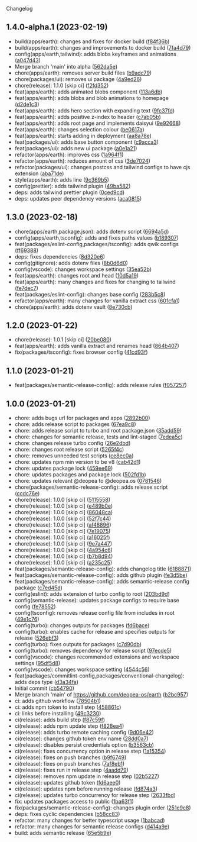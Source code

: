 Changelog

## 1.4.0-alpha.1 (2023-02-19)

* build(apps/earth): changes and fixes for docker build ([f84f36b](https://github.com/deopea-os/earth/commit/f84f36b))
* build(apps/earth): changes and improvements to docker build ([7fa4d79](https://github.com/deopea-os/earth/commit/7fa4d79))
* config(apps/earth,tailwind): adds blobs keyframes and animations ([a047d43](https://github.com/deopea-os/earth/commit/a047d43))
* Merge branch 'main' into alpha ([562da5e](https://github.com/deopea-os/earth/commit/562da5e))
* chore(apps/earth): removes server build files ([b9adc79](https://github.com/deopea-os/earth/commit/b9adc79))
* chore(packages/ui): removes ui package ([4a9ed26](https://github.com/deopea-os/earth/commit/4a9ed26))
* chore(release): 1.1.0 [skip ci] ([f2fd352](https://github.com/deopea-os/earth/commit/f2fd352))
* feat(apps/earth): adds animated blobs component ([113a6db](https://github.com/deopea-os/earth/commit/113a6db))
* feat(apps/earth): adds blobs and blob animations to homepage ([d2de1c3](https://github.com/deopea-os/earth/commit/d2de1c3))
* feat(apps/earth): adds hero section with expanding text ([9fc37fd](https://github.com/deopea-os/earth/commit/9fc37fd))
* feat(apps/earth): adds positive z-index to header ([c7ab05b](https://github.com/deopea-os/earth/commit/c7ab05b))
* feat(apps/earth): adds root page and implements daisyui ([9e92668](https://github.com/deopea-os/earth/commit/9e92668))
* feat(apps/earth): changes selection colour ([be0617a](https://github.com/deopea-os/earth/commit/be0617a))
* feat(apps/earth): starts adding in deployment ([aa8a78e](https://github.com/deopea-os/earth/commit/aa8a78e))
* feat(packages/ui): adds base button component ([c9acca3](https://github.com/deopea-os/earth/commit/c9acca3))
* feat(packages/ui): adds new ui package ([a0e1a21](https://github.com/deopea-os/earth/commit/a0e1a21))
* refactor(apps/earth): improves css ([1a964f1](https://github.com/deopea-os/earth/commit/1a964f1))
* refactor(apps/earth): reduces amount of css ([3de7024](https://github.com/deopea-os/earth/commit/3de7024))
* refactor(packages/ui): changes postcss and tailwind configs to have cjs extension ([aba71de](https://github.com/deopea-os/earth/commit/aba71de))
* style(apps/earth): adds line ([9c369b5](https://github.com/deopea-os/earth/commit/9c369b5))
* config(prettier): adds tailwind plugin ([49ba582](https://github.com/deopea-os/earth/commit/49ba582))
* deps: adds tailwind prettier plugin ([0ced9cd](https://github.com/deopea-os/earth/commit/0ced9cd))
* deps: updates peer dependency versions ([aca0815](https://github.com/deopea-os/earth/commit/aca0815))

## 1.3.0 (2023-02-18)

* chore(apps/earth,package.json): adds dotenv script ([6694a5d](https://github.com/deopea-os/earth/commit/6694a5d))
* config(apps/earth,tsconfig): adds and fixes paths values ([b189307](https://github.com/deopea-os/earth/commit/b189307))
* feat(packages/eslint-config,packages/tsconfig): adds qwik configs ([ff69388](https://github.com/deopea-os/earth/commit/ff69388))
* deps: fixes dependencies ([8d320e6](https://github.com/deopea-os/earth/commit/8d320e6))
* config(gitignore): adds dotenv files ([8b0d6d0](https://github.com/deopea-os/earth/commit/8b0d6d0))
* config(vscode): changes workspace settings ([35ea52b](https://github.com/deopea-os/earth/commit/35ea52b))
* feat(apps/earth): changes root and head ([10d5a19](https://github.com/deopea-os/earth/commit/10d5a19))
* feat(apps/earth): many changes and fixes for changing to tailwind ([fe7dec7](https://github.com/deopea-os/earth/commit/fe7dec7))
* feat(packages/eslint-config): changes base config ([283b5c8](https://github.com/deopea-os/earth/commit/283b5c8))
* refactor(apps/earth): many changes for vanilla extract css ([601cfa1](https://github.com/deopea-os/earth/commit/601cfa1))
* chore(apps/earth): adds dotenv vault ([8e730cb](https://github.com/deopea-os/earth/commit/8e730cb))

## 1.2.0 (2023-01-22)

* chore(release): 1.0.1 [skip ci] ([20be080](https://github.com/deopea-os/earth/commit/20be080))
* feat(apps/earth): adds vanilla extract and renames head ([864b407](https://github.com/deopea-os/earth/commit/864b407))
* fix(packages/tsconfig): fixes browser config ([41cd93f](https://github.com/deopea-os/earth/commit/41cd93f))

## 1.1.0 (2023-01-21)

* feat(packages/semantic-release-config): adds release rules ([f057257](https://github.com/deopea-os/earth/commit/f057257))

## 1.0.0 (2023-01-21)

* chore: adds bugs url for packages and apps ([2892b00](https://github.com/deopea-os/earth/commit/2892b00))
* chore: adds release script to packages ([67ea9c8](https://github.com/deopea-os/earth/commit/67ea9c8))
* chore: adds release script to turbo and root package.json ([35add59](https://github.com/deopea-os/earth/commit/35add59))
* chore: changes for semantic release, tests and lint-staged ([7edea5c](https://github.com/deopea-os/earth/commit/7edea5c))
* chore: changes release turbo config ([26e2dbd](https://github.com/deopea-os/earth/commit/26e2dbd))
* chore: changes root release script ([5265f4c](https://github.com/deopea-os/earth/commit/5265f4c))
* chore: removes unneeded test scripts ([ce8ec0a](https://github.com/deopea-os/earth/commit/ce8ec0a))
* chore: updates npm min version to be v8 ([cab42d1](https://github.com/deopea-os/earth/commit/cab42d1))
* chore: updates package lock ([459ee69](https://github.com/deopea-os/earth/commit/459ee69))
* chore: updates packages and package lock ([502fd1b](https://github.com/deopea-os/earth/commit/502fd1b))
* chore: updates relevant @deopea to @deopea.os ([0781546](https://github.com/deopea-os/earth/commit/0781546))
* chore(packages/semantic-release-config): adds release script ([ccdc76e](https://github.com/deopea-os/earth/commit/ccdc76e))
* chore(release): 1.0.0 [skip ci] ([5115558](https://github.com/deopea-os/earth/commit/5115558))
* chore(release): 1.0.0 [skip ci] ([e489b0e](https://github.com/deopea-os/earth/commit/e489b0e))
* chore(release): 1.0.0 [skip ci] ([86048ca](https://github.com/deopea-os/earth/commit/86048ca))
* chore(release): 1.0.0 [skip ci] ([52f7c44](https://github.com/deopea-os/earth/commit/52f7c44))
* chore(release): 1.0.0 [skip ci] ([af48896](https://github.com/deopea-os/earth/commit/af48896))
* chore(release): 1.0.0 [skip ci] ([7e19075](https://github.com/deopea-os/earth/commit/7e19075))
* chore(release): 1.0.0 [skip ci] ([a16025f](https://github.com/deopea-os/earth/commit/a16025f))
* chore(release): 1.0.0 [skip ci] ([9e7a447](https://github.com/deopea-os/earth/commit/9e7a447))
* chore(release): 1.0.0 [skip ci] ([4a954c6](https://github.com/deopea-os/earth/commit/4a954c6))
* chore(release): 1.0.0 [skip ci] ([b7b8d94](https://github.com/deopea-os/earth/commit/b7b8d94))
* chore(release): 1.0.0 [skip ci] ([a235c25](https://github.com/deopea-os/earth/commit/a235c25))
* feat(packages/semantic-release-config): adds changelog title ([6188871](https://github.com/deopea-os/earth/commit/6188871))
* feat(packages/semantic-release-config): adds github plugin ([fe3d5be](https://github.com/deopea-os/earth/commit/fe3d5be))
* feat(packages/semantic-release-config): adds semantic-release config package ([c7ed45d](https://github.com/deopea-os/earth/commit/c7ed45d))
* config(eslint): adds extension of turbo config to root ([203bd9d](https://github.com/deopea-os/earth/commit/203bd9d))
* config(semantic-release): updates package configs to require base config ([fe78552](https://github.com/deopea-os/earth/commit/fe78552))
* config(tsconfig): removes release config file from includes in root ([49e1c76](https://github.com/deopea-os/earth/commit/49e1c76))
* config(turbo): changes outputs for packages ([fd6bace](https://github.com/deopea-os/earth/commit/fd6bace))
* config(turbo): enables cache for release and specifies outputs for release ([526ebf3](https://github.com/deopea-os/earth/commit/526ebf3))
* config(turbo): fixes outputs for packages ([c7d90db](https://github.com/deopea-os/earth/commit/c7d90db))
* config(turbo): removes dependency for release script ([97ecde5](https://github.com/deopea-os/earth/commit/97ecde5))
* config(vscode): changes recommended extensions and workspace settings ([95df5d8](https://github.com/deopea-os/earth/commit/95df5d8))
* config(vscode): changes workspace setting ([4544c56](https://github.com/deopea-os/earth/commit/4544c56))
* feat(packages/commitlint-config,packages/conventional-changelog): adds deps type ([d3a34fa](https://github.com/deopea-os/earth/commit/d3a34fa))
* Initial commit ([cb54790](https://github.com/deopea-os/earth/commit/cb54790))
* Merge branch 'main' of https://github.com/deopea-os/earth ([b2bc957](https://github.com/deopea-os/earth/commit/b2bc957))
* ci: adds github workflow ([78504b1](https://github.com/deopea-os/earth/commit/78504b1))
* ci: adds npm token to install step ([458861c](https://github.com/deopea-os/earth/commit/458861c))
* ci: links before installing ([49c3230](https://github.com/deopea-os/earth/commit/49c3230))
* ci(release): adds build step ([f87c59f](https://github.com/deopea-os/earth/commit/f87c59f))
* ci(release): adds npm update step ([f828ea4](https://github.com/deopea-os/earth/commit/f828ea4))
* ci(release): adds turbo remote caching config ([9d06e42](https://github.com/deopea-os/earth/commit/9d06e42))
* ci(release): changes github token env name ([28dd0a7](https://github.com/deopea-os/earth/commit/28dd0a7))
* ci(release): disables persist credentials option ([b3563cb](https://github.com/deopea-os/earth/commit/b3563cb))
* ci(release): fixes concurrency option in release step ([1a15354](https://github.com/deopea-os/earth/commit/1a15354))
* ci(release): fixes on push branches ([b9f6749](https://github.com/deopea-os/earth/commit/b9f6749))
* ci(release): fixes on push branches ([7af8eb1](https://github.com/deopea-os/earth/commit/7af8eb1))
* ci(release): fixes run in release step ([4aadd79](https://github.com/deopea-os/earth/commit/4aadd79))
* ci(release): removes npm update in release step ([02b5227](https://github.com/deopea-os/earth/commit/02b5227))
* ci(release): updates github token ([fd6aee0](https://github.com/deopea-os/earth/commit/fd6aee0))
* ci(release): updates npm before running release ([fd874a3](https://github.com/deopea-os/earth/commit/fd874a3))
* ci(release): updates turbo concurrency for release step ([2633fbd](https://github.com/deopea-os/earth/commit/2633fbd))
* fix: updates packages access to public ([1ba63f1](https://github.com/deopea-os/earth/commit/1ba63f1))
* fix(packages/semantic-release-config): changes plugin order ([251e9c8](https://github.com/deopea-os/earth/commit/251e9c8))
* deps: fixes cyclic dependencies ([b58cc83](https://github.com/deopea-os/earth/commit/b58cc83))
* refactor: many changes for better typescript usage ([1babcad](https://github.com/deopea-os/earth/commit/1babcad))
* refactor: many changes for semantic release configs ([d414a9e](https://github.com/deopea-os/earth/commit/d414a9e))
* build: adds semantic release ([65e5b9e](https://github.com/deopea-os/earth/commit/65e5b9e))
